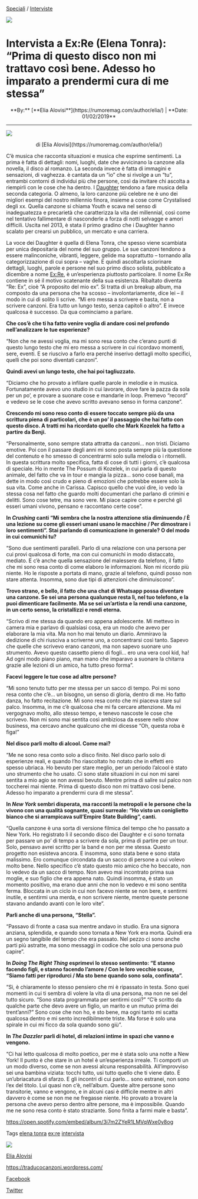[Speciali](https://rumoremag.com/speciali/) / [Interviste](https://rumoremag.com/speciali/interviste/)

<img src="/Images/Emma Swann/CNV00035-web.jpg">

# Intervista a Ex:Re (Elena Tonra): “Prima di questo disco non mi trattavo così bene. Adesso ho imparato a prendermi cura di me stessa”

<p align="center">
**By:** [**Elia Alovisi**](https://rumoremag.com/author/elia/) | **Date: 01/02/2019**
</p>

---

<img src="/Images/Emma Swann/CNV00035-web.jpg">

<p align="center">
di [Elia Alovisi](https://rumoremag.com/author/elia/)
</p>

C’è musica che racconta situazioni e musica che esprime sentimenti. La prima è fatta di dettagli: nomi, luoghi, date che avvicinano la canzone alla novella, il disco al romanzo. La seconda invece è fatta di immagini e sensazioni, di vaghezza. è cantata da un “io” che si rivolge a un “tu”, entrambi contorni di individui più che persone, così da invitare chi ascolta a riempirli con le cose che ha dentro. I [Daughter](https://rumoremag.com/tag/daughter/) tendono a fare musica della seconda categoria. O almeno, la loro canzone più celebre ne è uno dei migliori esempi del nostro millennio finora, insieme a cose come Crystalised degli xx. Quella canzone si chiama Youth e scava nel senso di inadeguatezza e precarietà che caratterizza la vita dei millennial, così come nel tentativo fallimentare di nasconderle a forza di notti selvagge e amori difficili. Uscita nel 2013, è stata il primo gradino che i Daughter hanno scalato per crearsi un pubblico, un mercato e una carriera.

La voce dei Daughter è quella di Elena Tonra, che spesso viene scambiata per unica depositaria del nome del suo gruppo. Le sue canzoni tendono a essere malinconiche, vibranti, leggere, gelide ma soprattutto – tornando alla categorizzazione di cui sopra – vaghe. E quindi ascoltarla sciorinare dettagli, luoghi, parole e persone nel suo primo disco solista, pubblicato a dicembre a nome [Ex:Re](https://rumoremag.com/tag/daughter/), è un’esperienza piuttosto particolare. Il nome Ex:Re contiene in sé il motivo scatenante della sua esistenza. Ribaltato diventa “Re: Ex”, cioè “A proposito del mio ex”. Si tratta di un breakup album, ma composto da una persona che ha scosso – involontariamente, dice lei – il modo in cui di solito li scrive. “Mi ero messa a scrivere e basta, non a scrivere canzoni. Era tutto un lungo testo, senza capitoli o altro”. E invece qualcosa è successo. Da qua cominciamo a parlare.

**Che cos’è che ti ha fatto venire voglia di andare così nel profondo nell’analizzare le tue esperienze?**

“Non che ne avessi voglia, ma mi sono resa conto che c’erano punti di questo lungo testo che mi ero messa a scrivere in cui ricordavo momenti, sere, eventi. E se riuscivo a farlo era perché inserivo dettagli molto specifici, quelli che poi sono diventati canzoni”.

**Quindi avevi un lungo testo, che hai poi tagliuzzato.**

“Diciamo che ho provato a infilare quelle parole in melodie e in musica. Fortunatamente avevo uno studio in cui lavorare, dove fare la pazza da sola per un po’, e provare a suonare cose e mandarle in loop. Premevo “record” e vedevo se le cose che avevo scritto avevano senso in forma canzone”.

**Crescendo mi sono reso conto di essere toccato sempre più da una scrittura piena di particolari, che è un po’ il passaggio che hai fatto con questo disco. A tratti mi ha ricordato quello che Mark Kozelek ha fatto a partire da Benji.**

“Personalmente, sono sempre stata attratta da canzoni… non tristi. Diciamo emotive. Poi con il passare degli anni mi sono posta sempre più la questione del contenuto e ho smesso di concentrarmi solo sulla melodia o i ritornelli. In questa scrittura molto specifica, fatta di cose di tutti i giorni, c’è qualcosa di speciale. Ho in mente The Possum di Kozelek, in cui parla di questo animale, del fatto che va in tour e mangia la pizza… sono cose banali, ma dette in modo così crudo e pieno di emozioni che potrebbe essere solo la sua vita. Come anche in Carissa. Capisco quello che vuoi dire, io vedo la stessa cosa nel fatto che guardo molti documentari che parlano di crimini e delitti. Sono cose tetre, ma sono vere. Mi piace capire come e perché gli esseri umani vivono, pensano e raccontano certe cose”.

**In *Crushing* canti “Mi sembra che la nostra attenzione stia diminuendo / È una lezione su come gli esseri umani usano le macchine / Per dimostrare i loro sentimenti”. Stai parlando di comunicazione in generale? O del modo in cui comunichi tu?**

“Sono due sentimenti paralleli. Parlo di una relazione con una persona per cui provi qualcosa di forte, ma con cui comunichi in modo distaccato, mediato. E c’è anche quella sensazione del malessere da telefono, il fatto che mi sono resa conto di come elaboro le informazioni. Non mi ricordo più niente. Ho le risposte a portata di mano, grazie al telefono, quindi posso non stare attenta. Insomma, sono due tipi di attenzioni che diminuiscono”.

**Trovo strano, e bello, il fatto che una chat di Whatsapp possa diventare una canzone. Se sei una persona qualunque resta lì, nel tuo telefono, e la puoi dimenticare facilmente. Ma se sei un’artista e la rendi una canzone, in un certo senso, la cristallizzi e rendi eterna.**

“Scrivo di me stessa da quando ero appena adolescente. Mi mettevo in camera mia e parlavo di qualsiasi cosa, era un modo che avevo per elaborare la mia vita. Ma non ho mai tenuto un diario. Ammiravo la dedizione di chi riusciva a scriverne uno, a concentrarsi così tanto. Sapevo che quelle che scrivevo erano canzoni, ma non sapevo suonare uno strumento. Avevo questo cassetto pieno di fogli… ero una vera cool kid, ha! Ad ogni modo piano piano, man mano che imparavo a suonare la chitarra grazie alle lezioni di un amico, ha tutto preso forma”.

**Facevi leggere le tue cose ad altre persone?**

“Mi sono tenuto tutto per me stessa per un sacco di tempo. Poi mi sono resa conto che c’è… un bisogno, un senso di gloria, dentro di me. Ho fatto danza, ho fatto recitazione. Mi sono resa conto che mi piaceva stare sul palco. Insomma, in me c’è qualcosa che mi fa cercare attenzione. Ma mi vergognavo molto, allo stesso tempo, e tenevo nascoste le cose che scrivevo. Non mi sono mai sentita così ambiziosa da essere nello show business, ma cercavo anche qualcuno che mi dicesse “Oh, questa roba è figa!”

**Nel disco parli molto di alcool. Come mai?**

“Me ne sono resa conto solo a disco finito. Nel disco parlo solo di esperienze reali, e quando l’ho riascoltato ho notato che in effetti ero spesso ubriaca. Ho bevuto per stare meglio, per un periodo l’alcool è stato uno strumento che ho usato. Ci sono state situazioni in cui non mi sarei sentita a mio agio se non avessi bevuto. Mentre prima di salire sul palco non toccherei mai niente. Prima di questo disco non mi trattavo così bene. Adesso ho imparato a prendermi cura di me stessa”.

**In *New York* sembri disperata, ma racconti la metropoli e le persone che la vivono con una qualità sognante, quasi surreale: “Ho visto un coniglietto bianco che si arrampicava sull’Empire State Building”, canti.**

“Quella canzone è una sorta di versione filmica del tempo che ho passato a New York. Ho registrato lì il secondo disco dei Daughter e ci sono tornata per passare un po’ di tempo a scrivere da sola, prima di partire per un tour. Solo, pensavo avrei scritto per la band e non per me stessa. Questo progetto non esisteva ancora. E insomma, sono stata bene e sono stata malissimo. Ero comunque circondata da un sacco di persone a cui volevo molto bene. Nello specifico c’è stato questo mio amico che ho beccato, non lo vedevo da un sacco di tempo. Non avevo mai incontrato prima sua moglie, e suo figlio che era appena nato. Quindi insomma, è stato un momento positivo, ma erano due anni che non lo vedevo e mi sono sentita ferma. Bloccata in un ciclo in cui non facevo niente se non bere, e sentirmi inutile, e sentirmi una merda, e non scrivere niente, mentre queste persone stavano andando avanti con le loro vite”.

**Parli anche di una persona, “Stella”.**

“Passavo di fronte a casa sua mentre andavo in studio. Era una signora anziana, splendida, e quando sono tornata a New York era morta. Quindi era un segno tangibile del tempo che era passato. Nel pezzo ci sono anche parti più astratte, ma sono messaggi in codice che solo una persona può capire”.

**In *Doing The Right Thing* esprimevi lo stesso sentimento: “E stanno facendo figli, e stanno facendo l’amore / Con le loro vecchie scuse, “Siamo fatti per riprodurci / Ma sto bene quando sono sola, confinata”.**

“Sì, è chiaramente lo stesso pensiero che mi è ripassato in testa. Sono quei momenti in cui ti sembra di volere la vita di una persona, ma non ne sei del tutto sicuro. “Sono stata programmata per sentirmi così?” “C’è scritto da qualche parte che devo avere un figlio, un marito e un mutuo prima dei trent’anni?” Sono cose che non ho, e sto bene, ma ogni tanto mi scatta qualcosa dentro e mi sento incredibilmente triste. Ma forse è solo una spirale in cui mi ficco da sola quando sono giù”.

**In *The Dazzler* parli di hotel, di relazioni intime in spazi che vanno e vengono.**

“Ci hai letto qualcosa di molto poetico, per me è stata solo una notte a New York! Il punto è che stare in un hotel è un’esperienza irreale. Ti comporti un un modo diverso, come se non avessi alcuna responsabilità. All’improvviso sei una bambina viziata: tocchi tutto, usi tutto quello che ti viene dato. È un’ubriacatura di sfarzo. E gli incontri di cui parlo… sono estranei, non sono l’ex del titolo. Lui quasi non c’è, nell’album. Queste altre persone sono transitorie, vanno e vengono, e in alcuni casi è difficile mentre in altri davvero è come se non me ne fregasse niente. Ho provato a trovare la persona che avevo perso dentro altre persone, ma è impossibile. Quando me ne sono resa conto è stato straziante. Sono finita a farmi male e basta”.

https://open.spotify.com/embed/album/3i7m2ZYeR1LMVqWxe0y8og

Tags [elena tonra](https://rumoremag.com/tag/elena-tonra/) [ex:re](https://rumoremag.com/tag/exre/) [intervista](https://rumoremag.com/tag/exre/)

<img src="/Text/Resources/29096337b4bb07167149219915f6fc3cfd83eef4a81b1b00bb4b6db86d6df2cc.jpeg">

[Elia Alovisi](https://rumoremag.com/author/elia/)

https://traducocanzoni.wordpress.com/

[Facebook](https://www.facebook.com/elia.alovisi)

[Twitter](https://twitter.com/elia_alovisi)
